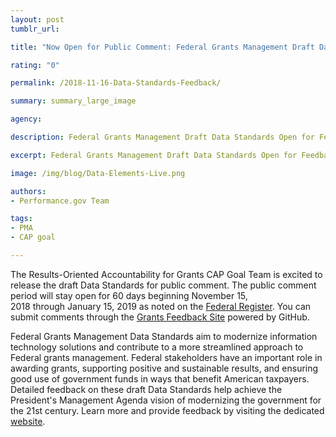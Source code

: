```yaml
---
layout: post
tumblr_url:

title: "Now Open for Public Comment: Federal Grants Management Draft Data Standards"

rating: "0"

permalink: /2018-11-16-Data-Standards-Feedback/

summary: summary_large_image

agency:

description: Federal Grants Management Draft Data Standards Open for Feedback

excerpt: Federal Grants Management Draft Data Standards Open for Feedback

image: /img/blog/Data-Elements-Live.png

authors:
- Performance.gov Team

tags:
- PMA
- CAP goal

---
```


The Results-Oriented Accountability for Grants CAP Goal Team is excited to release the draft Data Standards for public comment. The public comment period will stay open for 60 days beginning November 15, 2018 through January 15, 2019 as noted on the [Federal Register](https://www.federalregister.gov/documents/2018/11/16/2018-24927/draft-federal-grants-management-data-standards-for-feedback). You can submit comments through the [Grants Feedback Site](https://grantsfeedback.cfo.gov/index.html) powered by GitHub.

Federal Grants Management Data Standards aim to modernize information technology solutions and contribute to a more streamlined approach to Federal grants management. Federal stakeholders have an important role in awarding grants, supporting positive and sustainable results, and ensuring good use of government funds in ways that benefit American taxpayers. Detailed feedback on these draft Data Standards help achieve the President's Management Agenda vision of modernizing the government for the 21st century. Learn more and provide feedback by visiting the dedicated [website](https://grantsfeedback.cfo.gov/).

